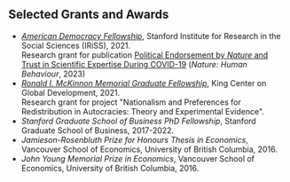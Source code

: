 ## Selected Grants and Awards

<ul style="margin:0 0 20px;">
  <li><a href="https://iriss.stanford.edu/people/floyd-jiuyun-zhang"><em>American Democracy Fellowship</em></a>, Stanford Institute for Research in the Social Sciences (IRiSS), 2021.</li>
   Research grant for publication <a href="https://www.nature.com/articles/s41562-023-01537-5">Political Endorsement by <i>Nature</i> and Trust in Scientific Expertise During COVID-19</a> (<em>Nature: Human Behaviour</em>, 2023)

  <li><a href="https://kingcenter.stanford.edu/floyd-zhang"><em>Ronald I. McKinnon Memorial Graduate Fellowship</em></a>, King Center on Global Development, 2021.</li>
   Research grant for project "Nationalism and Preferences for Redistribution in Autocracies: Theory and Experimental Evidence".

  <li><em>Stanford Graduate School of Business PhD Fellowship</em>, Stanford Graduate School of Business, 2017-2022.</li>
  <li><em>Jamieson-Rosenbluth Prize for Honours Thesis in Economics</em>, Vancouver School of Economics, University of British Columbia, 2016.</li>
 <li><em>John Young Memorial Prize in Economics</em>, Vancouver School of Economics, University of British Columbia, 2016.</li>
</ul>
